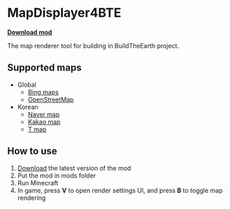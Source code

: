 # MapDisplayer4BTE
[**Download mod**][latest version download link]

The map renderer tool for building in BuildTheEarth project.



## Supported maps

* Global
  * [Bing maps](https://www.bing.com/maps)
  * [OpenStreetMap](http://openstreetmap.org/)
* Korean
  * [Naver map](https://map.naver.com/)
  * [Kakao map](https://map.kakao.com/)
  * [T map](https://www.tmap.co.kr/)



## How to use

1. [Download][latest version download link] the latest version of the mod
2. Put the mod in mods folder
3. Run Minecraft
4. In game, press **V** to open render settings UI, and press **B** to toggle map rendering

[latest version download link]: https://github.com/tf2mandeokyi/MapDisplayer4BTE/releases/download/1.01.2/mapdisp4bte-1.01.2.jar